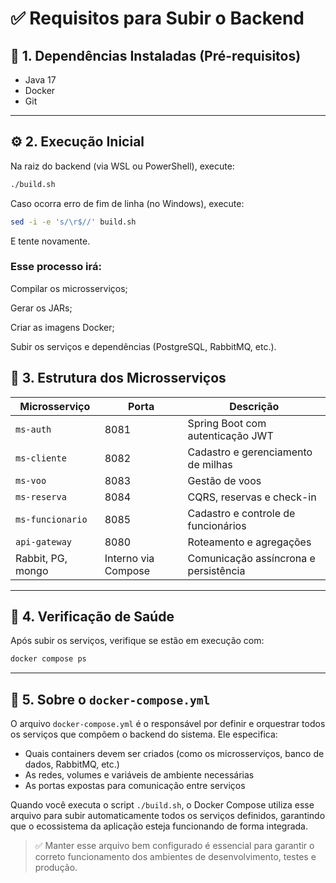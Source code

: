 # ✅ Requisitos para Subir o Backend

## 🔧 1. Dependências Instaladas (Pré-requisitos)

- Java 17
- Docker
- Git

---

## ⚙️ 2. Execução Inicial

Na raiz do backend (via WSL ou PowerShell), execute:

```bash
./build.sh
```
Caso ocorra erro de fim de linha (no Windows), execute:
```bash
sed -i -e 's/\r$//' build.sh
```
E tente novamente.


### Esse processo irá:

Compilar os microsserviços;

Gerar os JARs;

Criar as imagens Docker;

Subir os serviços e dependências (PostgreSQL, RabbitMQ, etc.).

## 🧱 3. Estrutura dos Microsserviços

| Microsserviço         | Porta               | Descrição                                      |
|------------------------|---------------------|------------------------------------------------|
| `ms-auth`             | 8081                | Spring Boot com autenticação JWT              |
| `ms-cliente`          | 8082                | Cadastro e gerenciamento de milhas            |
| `ms-voo`              | 8083                | Gestão de voos                                |
| `ms-reserva`          | 8084                | CQRS, reservas e check-in                     |
| `ms-funcionario`      | 8085                | Cadastro e controle de funcionários           |
| `api-gateway`         | 8080                | Roteamento e agregações                       |
| Rabbit, PG, mongo    | Interno via Compose | Comunicação assíncrona e persistência         |

---

## 🔎 4. Verificação de Saúde

Após subir os serviços, verifique se estão em execução com:

```bash
docker compose ps
```

---

## 🐳 5. Sobre o `docker-compose.yml`

O arquivo `docker-compose.yml` é o responsável por definir e orquestrar todos os serviços que compõem o backend do sistema. Ele especifica:

- Quais containers devem ser criados (como os microsserviços, banco de dados, RabbitMQ, etc.)
- As redes, volumes e variáveis de ambiente necessárias
- As portas expostas para comunicação entre serviços

Quando você executa o script `./build.sh`, o Docker Compose utiliza esse arquivo para subir automaticamente todos os serviços definidos, garantindo que o ecossistema da aplicação esteja funcionando de forma integrada.

> ✅ Manter esse arquivo bem configurado é essencial para garantir o correto funcionamento dos ambientes de desenvolvimento, testes e produção.
